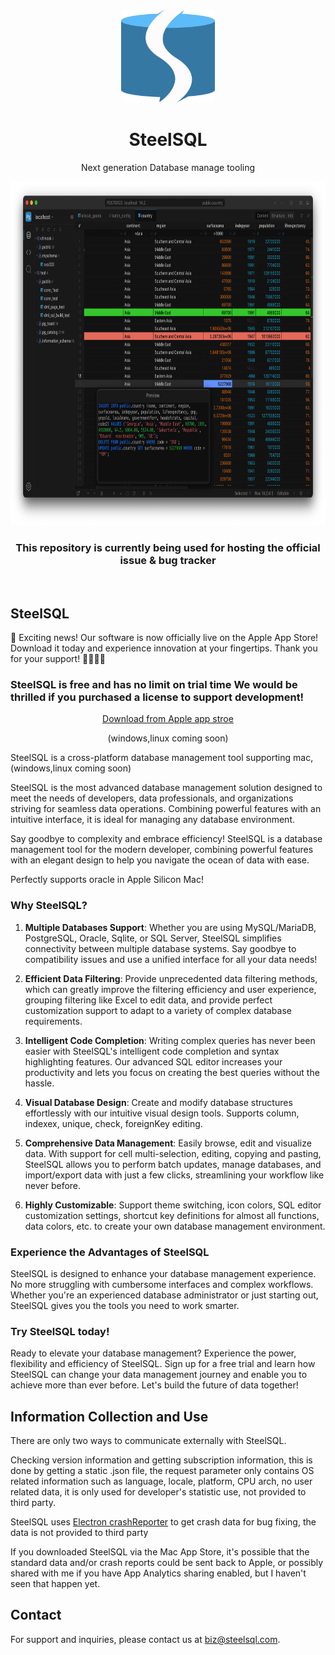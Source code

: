 <p align="center">
  <img src="assets/steelsql.svg" width="150px" height="150px">
</p>

<div align="center">
  <h1>SteelSQL</h1>
  

  <p align="center">
    <p align="center">Next generation Database manage tooling</p>
    <img src="images/pg-datagrid-edit.png"  height="550px">
    <h3 align="center">This repository is currently being used for hosting the official issue & bug tracker  </h3>
    </p>
</div>

<!-- <p align="center">
<a href="https://#">documents</a>
</p>  -->


<br />

<h2>SteelSQL</h2>

<p>
🎉 Exciting news! Our software is now officially live on the Apple App Store! Download it today and experience innovation at your fingertips. Thank you for your support! 🚀✨🚀✨
</p>

<h3>
SteelSQL is free and has no limit on trial time
We would be thrilled if you purchased a license to support development!
</h3>
<p align="center">
<a href="#">    
<!-- <img src="assets/mac.svg"  height="30px"> -->
Download from Apple app stroe
</a> 
</p>
<p align="center">(windows,linux coming soon)</p>

SteelSQL is a cross-platform database management tool supporting mac,(windows,linux coming soon)

SteelSQL is the most advanced database management solution designed to meet the needs of developers, data professionals, and organizations striving for seamless data operations. Combining powerful features with an intuitive interface, it is ideal for managing any database environment.

Say goodbye to complexity and embrace efficiency! SteelSQL is a database management tool for the modern developer, combining powerful features with an elegant design to help you navigate the ocean of data with ease.

Perfectly supports oracle in Apple Silicon Mac!

### Why SteelSQL?

1. **Multiple Databases Support**: Whether you are using MySQL/MariaDB, PostgreSQL, Oracle, Sqlite, or SQL Server, SteelSQL simplifies connectivity between multiple database systems. Say goodbye to compatibility issues and use a unified interface for all your data needs!

2. **Efficient Data Filtering**: Provide unprecedented data filtering methods, which can greatly improve the filtering efficiency and user experience, grouping filtering like Excel to edit data, and provide perfect customization support to adapt to a variety of complex database requirements.

3. **Intelligent Code Completion**: Writing complex queries has never been easier with SteelSQL's intelligent code completion and syntax highlighting features. Our advanced SQL editor increases your productivity and lets you focus on creating the best queries without the hassle.

4. **Visual Database Design**: Create and modify database structures effortlessly with our intuitive visual design tools. Supports column, indexex, unique, check, foreignKey editing.

5. **Comprehensive Data Management**: Easily browse, edit and visualize data. With support for cell multi-selection, editing, copying and pasting, SteelSQL allows you to perform batch updates, manage databases, and import/export data with just a few clicks, streamlining your workflow like never before.

6. **Highly Customizable**: Support theme switching, icon colors, SQL editor customization settings, shortcut key definitions for almost all functions, data colors, etc. to create your own database management environment.

### **Experience the Advantages of SteelSQL**

SteelSQL is designed to enhance your database management experience. No more struggling with cumbersome interfaces and complex workflows. Whether you're an experienced database administrator or just starting out, SteelSQL gives you the tools you need to work smarter.

### **Try SteelSQL today!**

Ready to elevate your database management? Experience the power, flexibility and efficiency of SteelSQL. Sign up for a free trial and learn how SteelSQL can change your data management journey and enable you to achieve more than ever before. Let's build the future of data together!

## Information Collection and Use

There are only two ways to communicate externally with SteelSQL.

Checking version information and getting subscription information, this is done by getting a static .json file, the request parameter only contains OS related information such as language, locale, platform, CPU arch, no user related data, it is only used for developer's statistic use, not provided to third party.

SteelSQL uses [Electron crashReporter](https://www.electronjs.org/docs/latest/api/crash-reporter) to get crash data for bug fixing, the data is not provided to third party 

If you downloaded SteelSQL via the Mac App Store, it's possible that the standard data and/or crash reports could be sent back to Apple, or possibly shared with me if you have App Analytics sharing enabled, but I haven't seen that happen yet.



## Contact

For support and inquiries, please contact us at [biz@steelsql.com](mailto:biz@steelsql.com).




